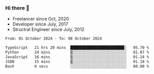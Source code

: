 ### Hi there 👋

- Freelancer since Oct, 2020
- Developer since July, 2017
- Structral Engineer since July, 2012

<!--START_SECTION:waka-->

```txt
From: 01 October 2024 - To: 08 October 2024

TypeScript   21 hrs 20 mins  ████████████████████████░   95.70 %
Python       24 mins         ▒░░░░░░░░░░░░░░░░░░░░░░░░   01.87 %
JavaScript   16 mins         ▒░░░░░░░░░░░░░░░░░░░░░░░░   01.24 %
JSON         15 mins         ▒░░░░░░░░░░░░░░░░░░░░░░░░   01.18 %
Bash         0 secs          ░░░░░░░░░░░░░░░░░░░░░░░░░   00.00 %
```

<!--END_SECTION:waka-->
